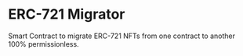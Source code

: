 # ERC-721 Migrator
Smart Contract to migrate ERC-721 NFTs from one contract to another 100% permissionless.
